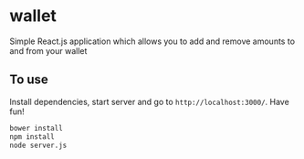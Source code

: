 # wallet
Simple React.js application which allows you to add and remove amounts to and from your wallet

## To use
Install dependencies, start server and go to `http://localhost:3000/`. Have fun!

```sh
bower install
npm install
node server.js
```
